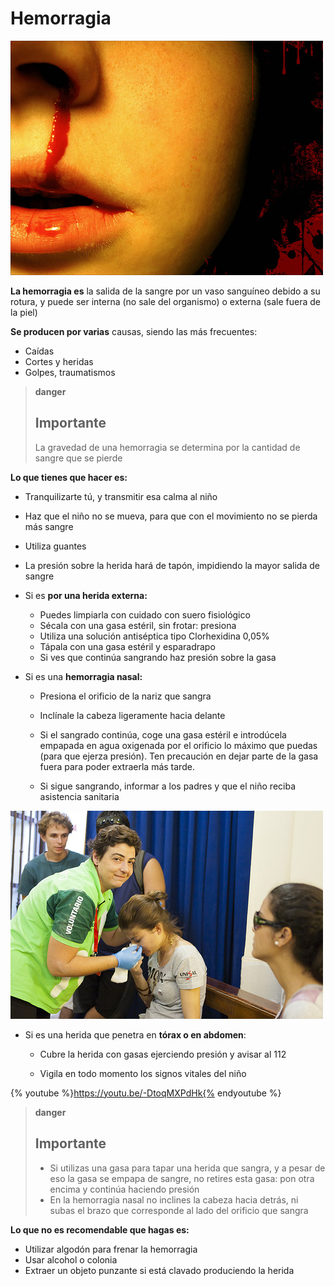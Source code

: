 # Hemorragia


![Fig.1.10. Hemorragia nasal. Eɳcɑɳto. Foter.com. CC BY-NC-SA](img/hemorragia2.jpg)




**La hemorragia es** la salida de la sangre por un vaso sanguíneo debido a su rotura, y puede ser interna (no sale del organismo) o externa (sale fuera de la piel)

**Se producen por varias** causas, siendo las más frecuentes:

*   Caídas
*   Cortes y heridas
*   Golpes, traumatismos

>**danger**
>
>## Importante
>
>La gravedad de una hemorragia se determina por la cantidad de sangre que se pierde

**Lo que tienes que hacer es:**

*   Tranquilizarte tú, y transmitir esa calma al niño
*   Haz que el niño no se mueva, para que con el movimiento no se pierda más sangre
*   Utiliza guantes
*   La presión sobre la herida hará de tapón, impidiendo la mayor salida de sangre
*   Si es **por una herida externa:**
    *   Puedes limpiarla con cuidado con suero fisiológico
    *   Sécala con una gasa estéril, sin frotar: presiona
    *   Utiliza una solución antiséptica tipo Clorhexidina 0,05%
    *   Tápala con una gasa estéril y esparadrapo
    *   Si ves que continúa sangrando haz presión sobre la gasa
*   Si es una **hemorragia nasal:**
    
    *   Presiona el orificio de la nariz que sangra
        
    *   Inclínale la cabeza ligeramente hacia delante
        
    *   Si el sangrado continúa, coge una gasa estéril e introdúcela empapada en agua oxigenada por el orificio lo máximo que puedas (para que ejerza presión). Ten precaución en dejar parte de la gasa fuera para poder extraerla más tarde.
        
    *   Si sigue sangrando, informar a los padres y que el niño reciba asistencia sanitaria
        

![Fig.1.11. Presión en nariz con hemorragia. Madrid2011jmj. Foter.com. CC BY-NC-SA](img/hemorragia.jpg)


*   Si es una herida que penetra en **tórax o en abdomen**:
    
    *   Cubre la herida con gasas ejerciendo presión y avisar al 112
        
    *   Vigila en todo momento los signos vitales del niño
        
{% youtube %}https://youtu.be/-DtoqMXPdHk{% endyoutube %}

>**danger**
>
>## Importante
>
>*   Si utilizas una gasa para tapar una herida que sangra, y a pesar de eso la gasa se empapa de sangre, no retires esta gasa: pon otra encima y continúa haciendo presión
>*   En la hemorragia nasal no inclines la cabeza hacia detrás, ni subas el brazo que corresponde al lado del orificio que sangra

**Lo que no es recomendable que hagas es:**

*   Utilizar algodón para frenar la hemorragia
*   Usar alcohol o colonia
*   Extraer un objeto punzante si está clavado produciendo la herida

